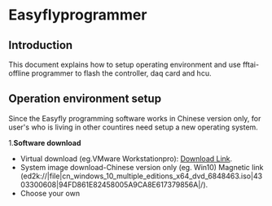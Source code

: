 # Easyflyprogrammer

## Introduction 

This document explains how to setup operating environment and use fftai-offline programmer to flash the controller, daq card and hcu.

## Operation environment setup

Since the Easyfly programming software works in Chinese version only, for user's who is living in other countires need setup a new operating system.

1.**Software download**

- Virtual download (eg.VMware Workstationpro): [Download Link](https://www.vmware.com/products/workstation-pro/workstation-pro-evaluation.html).
- System image download-Chinese version only (eg. Win10) Magnetic link (ed2k://|file|cn_windows_10_multiple_editions_x64_dvd_6848463.iso|4303300608|94FD861E82458005A9CA8E617379856A|/).
- Choose your own 

